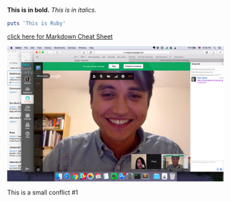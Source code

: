 **This is in bold.**
*This is in italics.*
``` ruby
puts 'This is Ruby'
```
[click here for Markdown Cheat Sheet](https://github.com/adam-p/markdown-here/wiki/Markdown-Cheatsheet)

![Screenshot Image](GPS11-screenshot.png)

This is a small conflict #1

